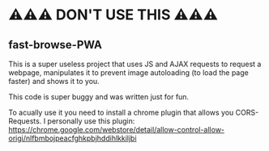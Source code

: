 # ⚠️⚠️⚠️ DON'T USE THIS ⚠️⚠️⚠️
## fast-browse-PWA
This is a super useless project that uses JS and AJAX requests to request a webpage, manipulates it to prevent image autoloading (to load the page faster) and shows it to you.

This code is super buggy and was written just for fun.

To acually use it you need to install a chrome plugin that allows you CORS-Requests. I personally use this plugin: https://chrome.google.com/webstore/detail/allow-control-allow-origi/nlfbmbojpeacfghkpbjhddihlkkiljbi
